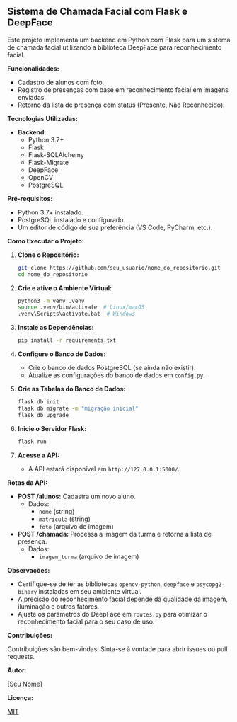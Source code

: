 ## Sistema de Chamada Facial com Flask e DeepFace

Este projeto implementa um backend em Python com Flask para um sistema de chamada facial utilizando a biblioteca DeepFace para reconhecimento facial. 

**Funcionalidades:**

- Cadastro de alunos com foto.
- Registro de presenças com base em reconhecimento facial em imagens enviadas.
- Retorno da lista de presença com status (Presente, Não Reconhecido).

**Tecnologias Utilizadas:**

- **Backend:**
    - Python 3.7+
    - Flask
    - Flask-SQLAlchemy
    - Flask-Migrate
    - DeepFace
    - OpenCV
    - PostgreSQL

**Pré-requisitos:**

- Python 3.7+ instalado.
- PostgreSQL instalado e configurado.
- Um editor de código de sua preferência (VS Code, PyCharm, etc.).

**Como Executar o Projeto:**

1. **Clone o Repositório:**

   ```bash
   git clone https://github.com/seu_usuario/nome_do_repositorio.git
   cd nome_do_repositorio
   ```

2. **Crie e ative o Ambiente Virtual:**

   ```bash
   python3 -m venv .venv
   source .venv/bin/activate  # Linux/macOS
   .venv\Scripts\activate.bat  # Windows
   ```

3. **Instale as Dependências:**

   ```bash
   pip install -r requirements.txt
   ```

4. **Configure o Banco de Dados:**

   - Crie o banco de dados PostgreSQL (se ainda não existir).
   - Atualize as configurações do banco de dados em `config.py`.

5. **Crie as Tabelas do Banco de Dados:**

   ```bash
   flask db init
   flask db migrate -m "migração inicial"
   flask db upgrade
   ```

6. **Inicie o Servidor Flask:**

   ```bash
   flask run
   ```

7. **Acesse a API:**

   - A API estará disponível em `http://127.0.0.1:5000/`.

**Rotas da API:**

- **POST /alunos:** Cadastra um novo aluno.
    - Dados: 
        - `nome` (string)
        - `matricula` (string)
        - `foto` (arquivo de imagem)
- **POST /chamada:** Processa a imagem da turma e retorna a lista de presença.
    - Dados: 
        - `imagem_turma` (arquivo de imagem)

**Observações:**

- Certifique-se de ter as bibliotecas `opencv-python`, `deepface` e `psycopg2-binary` instaladas em seu ambiente virtual.
- A precisão do reconhecimento facial depende da qualidade da imagem, iluminação e outros fatores.
- Ajuste os parâmetros do DeepFace em `routes.py` para otimizar o reconhecimento facial para o seu caso de uso.


**Contribuições:**

Contribuições são bem-vindas! Sinta-se à vontade para abrir issues ou pull requests.

**Autor:**

[Seu Nome]

**Licença:**

[MIT](https://choosealicense.com/licenses/mit/)

